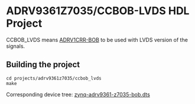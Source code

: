 # ADRV9361Z7035/CCBOB-LVDS HDL Project

CCBOB_LVDS means [ADRV1CRR-BOB](https://www.analog.com/en/resources/evaluation-hardware-and-software/evaluation-boards-kits/adrv1crr-bob.html)
to be used with LVDS version of the signals.

## Building the project

```
cd projects/adrv9361z7035/ccbob_lvds
make
```

Corresponding device tree: [zynq-adrv9361-z7035-bob.dts](https://github.com/analogdevicesinc/linux/blob/main/arch/arm/boot/dts/xilinx/zynq-adrv9361-z7035-bob.dts)